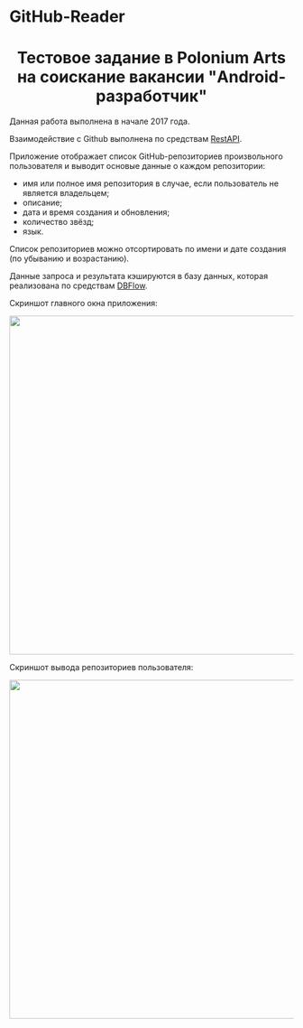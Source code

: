 # GitHub-Reader

<center><h1>Тестовое задание в Polonium Arts на соискание вакансии "Android-разработчик"</h1></center>

<p>Данная работа выполнена в начале 2017 года.</p>
<p>Взаимодействие c Github выполнена по средствам <a href="https://developer.github.com/v3/repos/">RestAPI</a>.</p>

Приложение отображает список GitHub-репозиториев произвольного пользователя и выводит основые данные о каждом репозитории:
<ul>
<li> имя или полное имя репозитория в случае, если пользователь не является владельцем;</li>
<li> описание;</li>
<li> дата и время создания и обновления;</li>
<li> количество звёзд;</li>
<li> язык.</li>
</ul>

<p>Список репозиториев можно отсортировать по имени и дате создания (по убыванию и возрастанию).</p>
 
<p>Данные запроса и результата кэшируются в базу данных, которая реализована по средствам <a href="https://github.com/Raizlabs/DBFlow">DBFlow</a>.</p>

<p><p>Скриншот главного окна приложения:</p>
<img src="https://cloud.githubusercontent.com/assets/11809712/24075180/aea64c56-0c27-11e7-8789-a5f221b70b6c.jpg" alt="" widht="250" height="600"/></p>
<p><p>Скриншот вывода репозиториев пользователя:</p>
<img src="https://cloud.githubusercontent.com/assets/11809712/24075201/05f1b0f4-0c28-11e7-98a7-61947a2f5293.jpg" alt="" widht="250" height="600"/></p>

